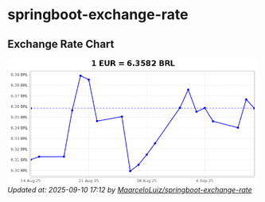 # springboot-exchange-rate

<!-- EXCHANGE-RATE-START -->
## Exchange Rate Chart

![Exchange Rate Chart](charts/chart.png)*Updated at: 2025-09-10 17:12 by [MaarceloLuiz/springboot-exchange-rate](https://github.com/MaarceloLuiz/springboot-exchange-rate)*


<!-- EXCHANGE-RATE-END -->